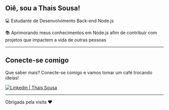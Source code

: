## Oiê, sou a Thais Sousa!

 
:computer: Estudante de Desenvolvimento Back-end Node.js

:books: Aprimorando meus conhecimentos em Node.js afim de contribuir com projetos que impactem a vida de outras pessoas


---
 

## Conecte-se comigo

Que saber mais? Conecte-se comigo e vamos tomar um café trocando ideias!

[![Linkedin | Thais Sousa](https://img.shields.io/badge/-LinkedIn-blue?style=flat-square&logo=Linkedin&logoColor=white&link=%20LINK_LINKEDIN)](https://www.linkedin.com/in/thaismsousa/)

---

Obrigada pela visita ❤

